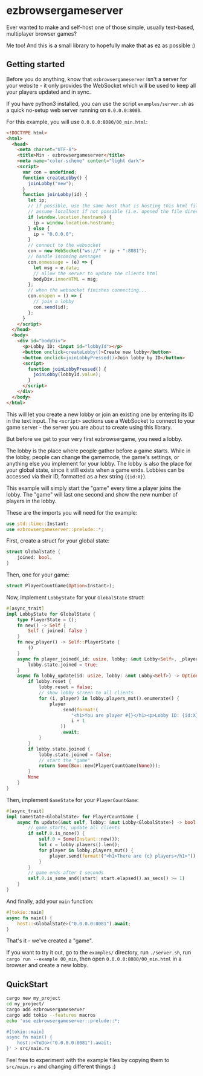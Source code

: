 # ezbrowsergameserver

Ever wanted to make and self-host one of those simple, usually text-based, multiplayer browser games?

Me too! And this is a small library to hopefully make that as ez as possible :)

## Getting started

Before you do anything, know that `ezbrowsergameserver` isn't
a server for your website - it only provides the WebSocket
which will be used to keep all your players updated and in sync.

If you have python3 installed, you can use the script `examples/server.sh` as a quick
no-setup web server running on `0.0.0.0:8080`.

For this example, you will use `0.0.0.0:8080/00_min.html`:

```html
<!DOCTYPE html>
<html>
  <head>
    <meta charset="UTF-8">
    <title>Min - ezbrowsergameserver</title>
    <meta name="color-scheme" content="light dark">
    <script>
      var con = undefined;
      function createLobby() {
        joinLobby("new");
      }
      function joinLobby(id) {
        let ip;
        // if possible, use the same host that is hosting this html file.
        // assume localhost if not possible (i.e. opened the file directly)
        if (window.location.hostname) {
          ip = window.location.hostname;
        } else {
          ip = "0.0.0.0";
        }
        // connect to the websocket
        con = new WebSocket("ws://" + ip + ":8081");
        // handle incoming messages
        con.onmessage = (e) => {
          let msg = e.data;
          // allow the server to update the clients html
          bodyDiv.innerHTML = msg;
        };
        // when the websocket finishes connecting...
        con.onopen = () => {
          // join a lobby
          con.send(id);
        };
      }
    </script>
  </head>
  <body>
    <div id="bodyDiv">
      <p>Lobby ID: <input id="lobbyId"></p>
      <button onclick=createLobby()>Create new lobby</button>
      <button onclick=joinLobbyPressed()>Join lobby by ID</button>
      <script>
        function joinLobbyPressed() {
          joinLobby(lobbyId.value);
        }
      </script>
    </div>
  </body>
</html>
```

This will let you create a new lobby or join an existing one by entering its ID in the text input.
The `<script>` sections use a WebSocket to connect to your game server - the server
you are about to create using this library.

But before we get to your very first ezbrowsergame, you need a lobby.

The lobby is the place where people gather before a game starts.
While in the lobby, people can change the gamemode, the game's settings,
or anything else you implement for your lobby.
The lobby is also the place for your global state, since it still exists when a game ends.
Lobbies can be accessed via their ID, formatted as a hex string (`{id:X}`).

This example will simply start the "game" every time a player joins the lobby.
The "game" will last one second and show the new number of players in the lobby.

These are the imports you will need for the example:

```rust
use std::time::Instant;
use ezbrowsergameserver::prelude::*;
```

First, create a struct for your global state:

```rust
struct GlobalState {
    joined: bool,
}
```

Then, one for your game:

```rust
struct PlayerCountGame(Option<Instant>);
```

Now, implement `LobbyState` for your `GlobalState` struct:

```rust
#[async_trait]
impl LobbyState for GlobalState {
    type PlayerState = ();
    fn new() -> Self {
        Self { joined: false }
    }
    fn new_player() -> Self::PlayerState {
        ()
    }
    async fn player_joined(_id: usize, lobby: &mut Lobby<Self>, _player: PlayerIndex) {
        lobby.state.joined = true;
    }
    async fn lobby_update(id: usize, lobby: &mut Lobby<Self>) -> Option<Box<dyn GameState<Self>>> {
        if lobby.reset {
            lobby.reset = false;
            // show lobby screen to all clients
            for (i, player) in lobby.players_mut().enumerate() {
                player
                    .send(format!(
                        "<h1>You are player #{}</h1><p>Lobby ID: {id:X}</p>",
                        i + 1
                    ))
                    .await;
            }
        }
        if lobby.state.joined {
            lobby.state.joined = false;
            // start the "game"
            return Some(Box::new(PlayerCountGame(None)));
        }
        None
    }
}
```

Then, implement `GameState` for your `PlayerCountGame`:

```rust
#[async_trait]
impl GameState<GlobalState> for PlayerCountGame {
    async fn update(&mut self, lobby: &mut Lobby<GlobalState>) -> bool {
        // game starts, update all clients
        if self.0.is_none() {
            self.0 = Some(Instant::now());
            let c = lobby.players().len();
            for player in lobby.players_mut() {
                player.send(format!("<h1>There are {c} players</h1>")).await;
            }
        }
        // game ends after 1 seconds
        self.0.is_some_and(|start| start.elapsed().as_secs() >= 1)
    }
}
```

And finally, add your `main` function:

```rust
#[tokio::main]
async fn main() {
    host::<GlobalState>("0.0.0.0:8081").await;
}
```

That's it - we've created a "game".

If you want to try it out, go to the `examples/` directory,
run `./server.sh`, run `cargo run --example 00_min`,
then open `0.0.0.0:8080/00_min.html` in a browser and create a new lobby.

## QuickStart

```sh
cargo new my_project
cd my_project/
cargo add ezbrowsergameserver
cargo add tokio --features macros
echo 'use ezbrowsergameserver::prelude::*;

#[tokio::main]
async fn main() {
    host::<ToDo>("0.0.0.0:8081").await;
}' > src/main.rs
```

Feel free to experiment with the example files
by copying them to `src/main.rs` and changing different things :)
